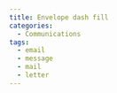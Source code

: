 ```yaml
---
title: Envelope dash fill
categories:
  - Communications
tags:
  - email
  - message
  - mail
  - letter
---
```

